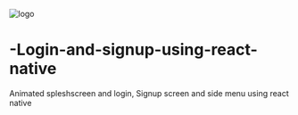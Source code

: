 ![logo](https://user-images.githubusercontent.com/76813248/114169593-63c12300-994f-11eb-98fd-718fa0732c4f.png)
# -Login-and-signup-using-react-native
Animated spleshscreen and login, Signup screen and side menu using react native 
